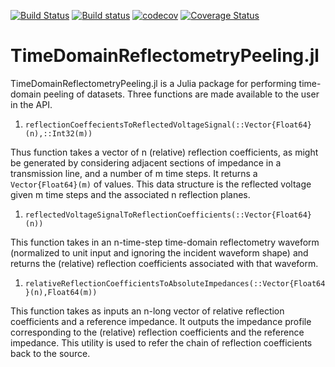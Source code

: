 [![Build Status](https://travis-ci.org/fuzzybear3965/TimeDomainReflectometryPeeling.jl.svg?branch=master)](https://travis-ci.org/fuzzybear3965/TimeDomainReflectometryPeeling.jl)
[![Build status](https://ci.appveyor.com/api/projects/status/rym1ijwldt575s52/branch/master?svg=true)](https://ci.appveyor.com/project/fuzzybear3965/timedomainreflectometrypeeling-jl/branch/master)
[![codecov](https://codecov.io/gh/fuzzybear3965/TimeDomainReflectometryPeeling.jl/branch/master/graph/badge.svg)](https://codecov.io/gh/fuzzybear3965/TimeDomainReflectometryPeeling.jl)
[![Coverage Status](https://coveralls.io/repos/github/fuzzybear3965/TimeDomainReflectometryPeeling.jl/badge.svg?branch=master)](https://coveralls.io/github/fuzzybear3965/TimeDomainReflectometryPeeling.jl?branch=master)

TimeDomainReflectometryPeeling.jl
=================================


TimeDomainReflectometryPeeling.jl is a Julia package for performing time-domain peeling of datasets.
Three functions are made available to the user in the API.

1. `reflectionCoeffecientsToReflectedVoltageSignal(::Vector{Float64}(n),::Int32(m))`

 Thus function takes a vector of n (relative) reflection coefficients, as might be
 generated by considering adjacent sections of impedance in a transmission line,
 and a number of m time steps. It returns a `Vector{Float64}(m)` of values. This
 data structure is the reflected voltage given m time steps and the associated n
 reflection planes.

1. `reflectedVoltageSignalToReflectionCoefficients(::Vector{Float64}(n))`

 This function takes in an n-time-step time-domain reflectometry waveform (normalized to unit
 input and ignoring the incident waveform shape) and returns the (relative)
 reflection coefficients associated with that waveform.

1. `relativeReflectionCoefficientsToAbsoluteImpedances(::Vector{Float64}(n),Float64(m))`

 This function takes as inputs an n-long vector of relative reflection coefficients and a reference
 impedance. It outputs the impedance profile corresponding to the (relative) reflection
 coefficients and the reference impedance. This utility is used to refer the
 chain of reflection coefficients back to the source.
